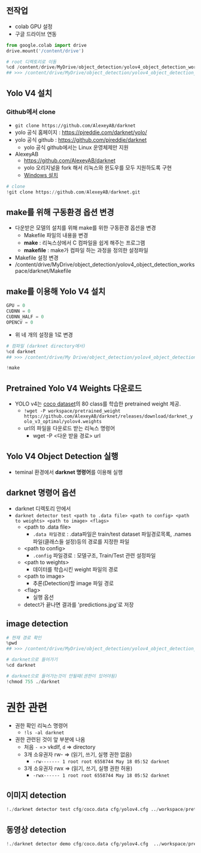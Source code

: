 ## 전작업
- colab GPU 설정
- 구글 드라이브 연동

```python
from google.colab import drive
drive.mount('/content/drive')

# root 디렉토리로 이동
%cd /content/drive/MyDrive/object_detection/yolov4_object_detection_workspace
## >>> /content/drive/MyDrive/object_detection/yolov4_object_detection_workspace
```

## Yolo V4 설치
### Github에서 clone
- `git clone https://github.com/AlexeyAB/darknet`
- yolo 공식 홈페이지 : https://pjreddie.com/darknet/yolo/
- yolo 공식 github : https://github.com/pjreddie/darknet
  - yolo 공식 github에서는 Linux 운영체제만 지원
- AlexeyAB
  - https://github.com/AlexeyAB/darknet
  - yolo 오리지널을 fork 해서 리눅스와 윈도우를 모두 지원하도록 구현
  - [Windows 설치](https://github.com/AlexeyAB/darknet#how-to-compile-on-windows-using-cmake)
```python
# clone
!git clone https://github.com/AlexeyAB/darknet.git
```
## make를 위해 구동환경 옵션 변경
- 다운받은 모델의 설치를 위해 make를 위한 구동환경 옵션을 변경
  - Makefile 파일의 내용을 변경
  - **make** : 리눅스상에서 C 컴파일을 쉽게 해주는 프로그램
  - **makefile** : make가 컴파일 하는 과정을 정의한 설정파일
- Makefile 설정 변경
- /content/drive/MyDrive/object_detection/yolov4_object_detection_workspace/darknet/Makefile

## make를 이용해 Yolo V4 설치
```python
GPU = 0
CUDNN = 0
CUDNN_HALF = 0
OPENCV = 0
```
- 위 네 개의 설정을 1로 변경

```python
# 컴파일 (darknet directory에서)
%cd darknet
## >>> /content/drive/My Drive/object_detection/yolov4_object_detection_workspace/darknet

!make
```
## Pretrained Yolo V4 Weights 다운로드
- YOLO v4는 [coco dataset](https://cocodataset.org/#home)의 80 class를 학습한 pretrained weight 제공.
  - `!wget -P workspace/pretrained_weight https://github.com/AlexeyAB/darknet/releases/download/darknet_yolo_v3_optimal/yolov4.weights`
  - url의 파일을 다운로드 받는 리눅스 명령어
    - wget -P <다운 받을 경로> url

## Yolo V4 Object Detection 실행
- teminal 환경에서 **darknet 명령어**를 이용해 실행

## darknet 명령어 옵션
- darknet 디렉토리 안에서
- `darknet detector test <path to .data file> <path to config> <path to weights> <path to image> <flags>`
  - \<path to .data file>
    - `.data 파일경로` : .data파일은 train/test dataset 파일경로목록, .names 파일(클래스들 설정)등의 경로를 지정한 파일
  - \<path to config>
    - `.config` 파일경로 : 모델구조, Train/Test 관련 설정파일
  - \<path to weights>
    - 데이터를 학습시킨 weight 파일의 경로
  - \<path to image>
    - 추론(Detection)할 image 파일 경로
  - \<flag>
    - 실행 옵션
  - detect가 끝나면 결과를 'predictions.jpg'로 저장

## image detection
```python
# 현재 경로 확인
%pwd
## >>> /content/drive/MyDrive/object_detection/yolov4_object_detection_workspace

# darknet으로 들어가기
%cd darknet

# darknet으로 들어가는것이 안될때(권한이 있어야됨)
!chmod 755 ./darknet
```
# 권한 관련
- 권한 확인 리눅스 명령어
  - `!ls -al darknet`
- 권한 관련된 것이 앞 부분에 나옴 
  - 처음 `-` => vkdlf, `d` => directory
  - 3개 소유권자 rw- => (읽기, 쓰기, 실행 권한 없음)
    - `-rw------- 1 root root 6558744 May 18 05:52 darknet`
  - 3개 소유권자 rwx => (읽기, 쓰기, 실행 권한 허용)
    - `-rwx------ 1 root root 6558744 May 18 05:52 darknet`

## 이미지 detection
```python
!./darknet detector test cfg/coco.data cfg/yolov4.cfg ../workspace/pretrained_weight/yolov4.weights  data/person.jpg
```
## 동영상 detection
```python
!./darknet detector demo cfg/coco.data cfg/yolov4.cfg  ../workspace/pretrained_weight/yolov4.weights   ../street.mp4   -dont_show -out_filename  ../street_result.avi
```
